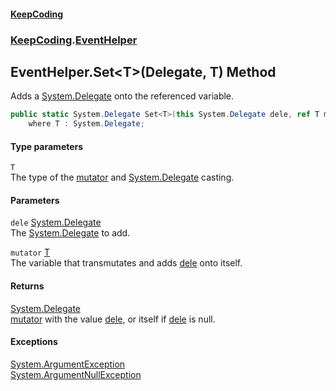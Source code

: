 #### [KeepCoding](index.md 'index')
### [KeepCoding](KeepCoding.md 'KeepCoding').[EventHelper](EventHelper.md 'KeepCoding.EventHelper')
## EventHelper.Set&lt;T&gt;(Delegate, T) Method
Adds a [System.Delegate](https://docs.microsoft.com/en-us/dotnet/api/System.Delegate 'System.Delegate') onto the referenced variable.  
```csharp
public static System.Delegate Set<T>(this System.Delegate dele, ref T mutator)
    where T : System.Delegate;
```
#### Type parameters
<a name='KeepCoding.EventHelper.Set.T.(System.Delegate.T).T'></a>
`T`  
The type of the [mutator](EventHelper.Set.gzJWq5LaZNo3iVcLAujwaA.md#KeepCoding.EventHelper.Set.T.(System.Delegate.T).mutator 'KeepCoding.EventHelper.Set&lt;T&gt;(System.Delegate, T).mutator') and [System.Delegate](https://docs.microsoft.com/en-us/dotnet/api/System.Delegate 'System.Delegate') casting.
  
#### Parameters
<a name='KeepCoding.EventHelper.Set.T.(System.Delegate.T).dele'></a>
`dele` [System.Delegate](https://docs.microsoft.com/en-us/dotnet/api/System.Delegate 'System.Delegate')  
The [System.Delegate](https://docs.microsoft.com/en-us/dotnet/api/System.Delegate 'System.Delegate') to add.
  
<a name='KeepCoding.EventHelper.Set.T.(System.Delegate.T).mutator'></a>
`mutator` [T](EventHelper.Set.gzJWq5LaZNo3iVcLAujwaA.md#KeepCoding.EventHelper.Set.T.(System.Delegate.T).T 'KeepCoding.EventHelper.Set&lt;T&gt;(System.Delegate, T).T')  
The variable that transmutates and adds [dele](EventHelper.Set.gzJWq5LaZNo3iVcLAujwaA.md#KeepCoding.EventHelper.Set.T.(System.Delegate.T).dele 'KeepCoding.EventHelper.Set&lt;T&gt;(System.Delegate, T).dele') onto itself.
  
#### Returns
[System.Delegate](https://docs.microsoft.com/en-us/dotnet/api/System.Delegate 'System.Delegate')  
[mutator](EventHelper.Set.gzJWq5LaZNo3iVcLAujwaA.md#KeepCoding.EventHelper.Set.T.(System.Delegate.T).mutator 'KeepCoding.EventHelper.Set&lt;T&gt;(System.Delegate, T).mutator') with the value [dele](EventHelper.Set.gzJWq5LaZNo3iVcLAujwaA.md#KeepCoding.EventHelper.Set.T.(System.Delegate.T).dele 'KeepCoding.EventHelper.Set&lt;T&gt;(System.Delegate, T).dele'), or itself if [dele](EventHelper.Set.gzJWq5LaZNo3iVcLAujwaA.md#KeepCoding.EventHelper.Set.T.(System.Delegate.T).dele 'KeepCoding.EventHelper.Set&lt;T&gt;(System.Delegate, T).dele') is null.
#### Exceptions
[System.ArgumentException](https://docs.microsoft.com/en-us/dotnet/api/System.ArgumentException 'System.ArgumentException')  
[System.ArgumentNullException](https://docs.microsoft.com/en-us/dotnet/api/System.ArgumentNullException 'System.ArgumentNullException')  

